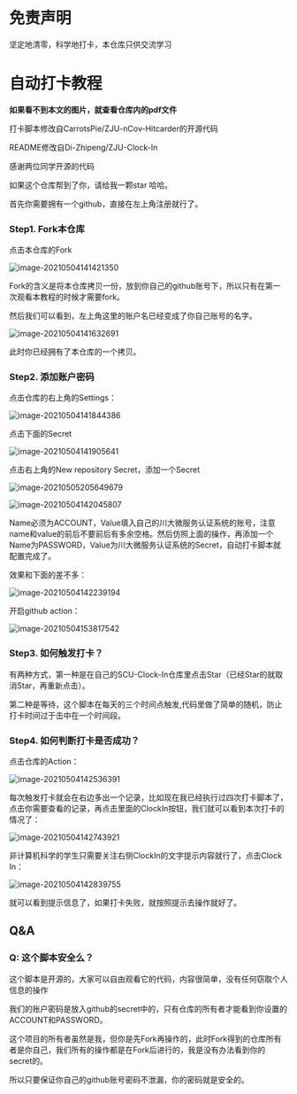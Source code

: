 
# 免责声明
坚定地清零，科学地打卡，本仓库只供交流学习

# 自动打卡教程

 **如果看不到本文的图片，就查看仓库内的pdf文件**

打卡脚本修改自CarrotsPie/ZJU-nCov-Hitcarder的开源代码

README修改自Di-Zhipeng/ZJU-Clock-In

感谢两位同学开源的代码

如果这个仓库帮到了你，请给我一颗star 哈哈。

首先你需要拥有一个github，直接在左上角注册就行了。

### Step1. Fork本仓库

点击本仓库的Fork

![image-20210504141421350](https://tva1.sinaimg.cn/large/008i3skNly1gq6dacfvdjj31yy0u07ed.jpg)

Fork的含义是将本仓库拷贝一份，放到你自己的github账号下，所以只有在第一次观看本教程的时候才需要fork。

然后我们可以看到，左上角这里的账户名已经变成了你自己账号的名字。

![image-20210504141632691](https://tva1.sinaimg.cn/large/008i3skNly1gq6dcl2073j31h90o8jv2.jpg)

此时你已经拥有了本仓库的一个拷贝。

### Step2. 添加账户密码

点击仓库的右上角的Settings：

![image-20210504141844386](https://tva1.sinaimg.cn/large/008i3skNly1gq6deuzmfvj31vo0mcdkc.jpg)

点击下面的Secret

![image-20210504141905641](https://tva1.sinaimg.cn/large/008i3skNly1gq6df8l52dj31l90u045g.jpg)

点击右上角的New repository Secret，添加一个Secret

![image-20210505205649679](https://pic.raynor.top/images/2021/05/05/image-202105052056496792bdb942ebcef6a0a.png)

![image-20210504142045807](https://tva1.sinaimg.cn/large/008i3skNly1gq6dgz81vpj31n00pwmz0.jpg)

Name必须为ACCOUNT，Value填入自己的川大微服务认证系统的账号，注意name和value的前后不要前后有多余空格。然后仿照上面的操作，再添加一个Name为PASSWORD，Value为川大微服务认证系统的Secret，自动打卡脚本就配置完成了。

效果和下面的差不多：

![image-20210504142239194](https://tva1.sinaimg.cn/large/008i3skNly1gq6diybkrfj31l10u0wjv.jpg)

开启github action：

![image-20210504153817542](https://tva1.sinaimg.cn/large/008i3skNly1gq6fpn2kv3j31h10nmwhl.jpg)

### Step3. 如何触发打卡？

有两种方式，第一种是在自己的SCU-Clock-In仓库里点击Star（已经Star的就取消Star，再重新点击）。

第二种是等待，这个脚本在每天的三个时间点触发,代码里做了简单的随机，防止打卡时间过于击中在一个时间段。

### Step4. 如何判断打卡是否成功？

点击仓库的Action：

![image-20210504142536391](https://tva1.sinaimg.cn/large/008i3skNly1gq6dm0ix9vj327o0twteb.jpg)

每次触发打卡就会在右边多出一个记录，比如现在我已经执行过四次打卡脚本了，点击你需要查看的记录，再点击里面的ClockIn按钮，我们就可以看到本次打卡的情况了：

![image-20210504142743921](https://tva1.sinaimg.cn/large/008i3skNly1gq6do8552sj32r80r8wi9.jpg)

非计算机科学的学生只需要关注右侧ClockIn的文字提示内容就行了，点击Clock In：

![image-20210504142839755](https://tva1.sinaimg.cn/large/008i3skNly1gq6dp77angj320v0u079c.jpg)

就可以看到提示信息了，如果打卡失败，就按照提示去操作就好了。

## Q&A

### Q: 这个脚本安全么？

这个脚本是开源的，大家可以自由观看它的代码，内容很简单，没有任何窃取个人信息的操作

我们的账户密码是放入github的secret中的，只有仓库的所有者才能看到你设置的ACCOUNT和PASSWORD。

这个项目的所有者虽然是我，但你是先Fork再操作的，此时Fork得到的仓库所有者是你自己，我们所有的操作都是在Fork后进行的，我是没有办法看到你的secret的。

所以只要保证你自己的github账号密码不泄漏，你的密码就是安全的。

